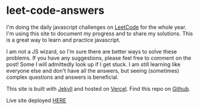 # leet-code-answers

I'm doing the daily javascript challenges on [LeetCode](https://leetcode.com/) for the whole year. I'm using this site to document my progress and to share my solutions. This is a great way to learn and practice javascript.

I am not a JS wizard, so I'm sure there are better ways to solve these problems. If you have any suggestions, please feel free to comment on the post! Some I will admittedly look up if I get stuck. I am still learning like everyone else and don't have all the answers, but seeing (sometimes) complex questions and answers is beneficial.

This site is built with [Jekyll](https://jekyllrb.com/) and hosted on [Vercel](https://vercel.com/). Find this repo on [Github](https://github.com/leabs/leet-code-answers).

Live site deployed [HERE](https://leet-code-answers.vercel.app/)
